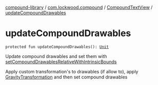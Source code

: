 [compound-library](../../index.md) / [com.lockwood.compound](../index.md) / [CompoundTextView](index.md) / [updateCompoundDrawables](./update-compound-drawables.md)

# updateCompoundDrawables

`protected fun updateCompoundDrawables(): `[`Unit`](https://kotlinlang.org/api/latest/jvm/stdlib/kotlin/-unit/index.html)

Update compound drawables and set them with [setCompoundDrawablesRelativeWithIntrinsicBounds](#)

Apply custom transformation's to drawables (if allow to), apply [GravityTransformation](../../com.lockwood.compound.transofrmation/-gravity-transformation/index.md) and
then set compound drawables

